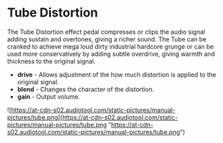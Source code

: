 # Tube Distortion

The Tube Distortion effect pedal compresses or clips the audio signal
adding sustain and overtones, giving a richer sound. The Tube can be
cranked to achieve mega loud dirty industrial hardcore grunge or can be
used more conservatively by adding subtle overdrive, giving warmth and
thickness to the original signal.

  - **drive** - Allows adjustment of the how much distortion is applied
    to the original signal.
  - **blend** - Changes the character of the distortion.
  - **gain** - Output volume.

![https://at-cdn-s02.audiotool.com/static-pictures/manual-pictures/tube.png](https://at-cdn-s02.audiotool.com/static-pictures/manual-pictures/tube.png
"https://at-cdn-s02.audiotool.com/static-pictures/manual-pictures/tube.png")
